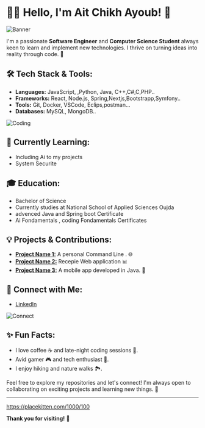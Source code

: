 # 👨‍💻 **Hello, I'm Ait Chikh Ayoub!** 👋

![Banner](https://placekitten.com/1000/200)

I'm a passionate **Software Engineer** and **Computer Science Student** always keen to learn and implement new technologies. I thrive on turning ideas into reality through code. 🚀

## 🛠 **Tech Stack & Tools:**
- **Languages:** JavaScript, ,Python, Java, C++,C#,C,PHP..
- **Frameworks:** React, Node.js, Spring,Nextjs,Bootstrapp,Symfony..
- **Tools:** Git, Docker, VSCode, Eclips,postman...
- **Databases:** MySQL, MongoDB..

![Coding](https://placekitten.com/800/400)

## 🌱 **Currently Learning:**
- Including Ai to my projects
- System Securite

## 🎓 **Education:**
- Bachelor of Science
- Currently studies at National School of Applied Sciences Oujda
- advenced Java and Spring boot Certificate
- Ai Fondamentals , coding Fondamentals Certificates

## 💡 **Projects & Contributions:**
- [**Project Name 1:**](#)  A personal Command Line . 🌐
- [**Project Name 2:**](#) Recepie Web application 📊
- [**Project Name 3:**](#) A mobile app developed in Java. 📱


## 🤝 **Connect with Me:**
- [LinkedIn](https://www.linkedin.com/in/ayoub-ait-chikh-96b7b4291/)


![Connect](https://placekitten.com/600/200)

## ✨ **Fun Facts:**
- I love coffee ☕ and late-night coding sessions 🌙.
- Avid gamer 🎮 and tech enthusiast 🤖.
- I enjoy hiking and nature walks 🏞️.


Feel free to explore my repositories and let's connect! I'm always open to collaborating on exciting projects and learning new things. 🚀

---

https://placekitten.com/1000/100

**Thank you for visiting!** 🙏

